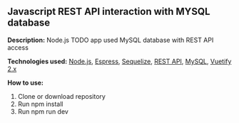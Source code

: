 ## Javascript REST API interaction with MYSQL database ##

**Description:** 
Node.js TODO app used MySQL database with REST API access

**Technologies used:** [Node.js](https://metanit.com/web/nodejs/1.1.php), [Espress](https://metanit.com/web/nodejs/4.1.php), [Sequelize](https://sequelize.org/master/), [REST API](https://ru.wikipedia.org/wiki/REST), [MySQL](https://www.mysql.com/), [Vuetify 2.x](https://vuetifyjs.com/en/)

**How to use:**
1. Clone or download repository
2. Run npm install
3. Run npm run dev
